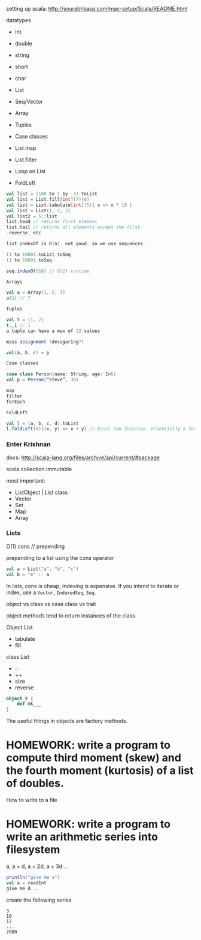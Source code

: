 setting up scala: http://sourabhbajaj.com/mac-setup/Scala/README.html

datatypes
- int
- double
- string
- short
- char

- List
- Seq/Vector
- Array
- Tuples
- Case classes
- List.map
- List.filter
- Loop on List
- FoldLeft

```scala
val list = (100 to 1 by -3).toList
val list = List.fill[int](7)(0)
val list = List.tabulate[int](5){ x => x * 10 }
val list = List(1, 2, 3)
val list2 = 5::list
list.head // returns first element
list.tail // returns all elements except the first
.reverse, etc

list.indexOf is O(n). not good. so we use sequences.

(1 to 1000).toList.toSeq
(1 to 1000).toSeq

seq.indexOf(10) // O(1) runtime

Arrays

val a = Array(1, 2, 3)
a(1) // 7

Tuples

val t = (1, 2)
t._1 // 1
a tuple can have a max of 22 values

mass assignment (desugaring?)

val(a, b, c) = p

Case classes

case class Person(name: String, age: Int)
val p = Person(“steve”, 30)

map
filter
forEach

FoldLeft

val l = (a, b, c, d).toList
l.foldLeft(0){(x, y) => x + y} // basic sum function. essentially a functional reduce.
```

### Enter Krishnan

docs: http://scala-lang.org/files/archive/api/current/#package

scala.collection.immutable

most important:
- ListObject | List class
- Vector
- Set
- Map
- Array

### Lists

O(1) cons // prepending

prepending to a list using the cons operator
```scala
val a = List("a", "b", "c")
val b = "e" :: a
```

In lists, cons is cheap; indexing is expensive. If you intend to iterate or index, use a `Vector`, `IndexedSeq`, `Seq`.

object vs class vs case class vs trait

object methods tend to return instances of the class

Object List
- tabulate
- fill

class List
- ::
- ++
- size
- reverse

```scala
object X {
	def mk___
}
```

The useful things in objects are factory methods.

# HOMEWORK: write a program to compute third moment (skew) and the fourth moment (kurtosis) of a list of doubles.

How to write to a file

# HOMEWORK: write a program to write an arithmetic series into filesystem

a, a + d, a + 2d, a + 3d ...

```scala
println("give me a")
val a = readInt
give me d...
```

create the following series

```
3
10
17
...
7000
```
